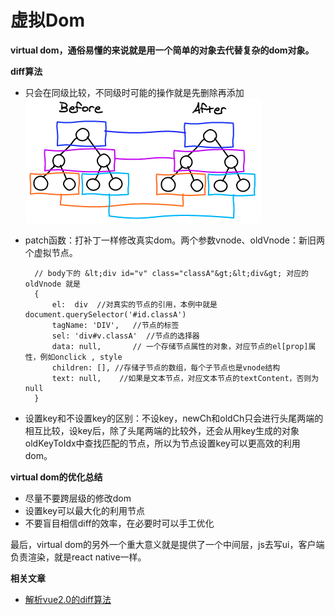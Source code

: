 # 虚拟Dom

**virtual dom，通俗易懂的来说就是用一个简单的对象去代替复杂的dom对象。**

**diff算法**
* 只会在同级比较，不同级时可能的操作就是先删除再添加
    ![diff](../assert/virtual-diff.png)
* patch函数：打补丁一样修改真实dom。两个参数vnode、oldVnode：新旧两个虚拟节点。
    
        // body下的 &lt;div id="v" class="classA"&gt;&lt;div&gt; 对应的 oldVnode 就是
        {
            el:  div  //对真实的节点的引用，本例中就是document.querySelector('#id.classA')
            tagName: 'DIV',   //节点的标签
            sel: 'div#v.classA'  //节点的选择器
            data: null,       // 一个存储节点属性的对象，对应节点的el[prop]属性，例如onclick , style
            children: [], //存储子节点的数组，每个子节点也是vnode结构
            text: null,    //如果是文本节点，对应文本节点的textContent，否则为null
        }

* 设置key和不设置key的区别：不设key，newCh和oldCh只会进行头尾两端的相互比较，设key后，除了头尾两端的比较外，还会从用key生成的对象oldKeyToIdx中查找匹配的节点，所以为节点设置key可以更高效的利用dom。

**virtual dom的优化总结**
* 尽量不要跨层级的修改dom
* 设置key可以最大化的利用节点
* 不要盲目相信diff的效率，在必要时可以手工优化


最后，virtual dom的另外一个重大意义就是提供了一个中间层，js去写ui，客户端负责渲染，就是react native一样。


**相关文章**
* [解析vue2.0的diff算法](https://github.com/aooy/blog/issues/2)
